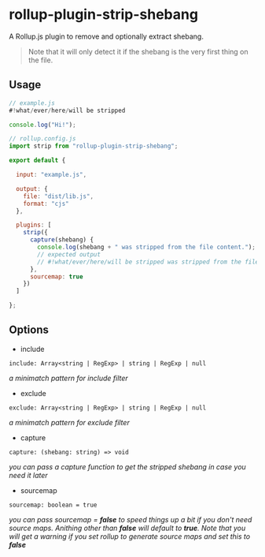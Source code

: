 # rollup-plugin-strip-shebang

A Rollup.js plugin to remove and optionally extract shebang.

> Note that it will only detect it if the shebang is the very first thing on the file.

## Usage

```js
// example.js
#!what/ever/here/will be stripped

console.log("Hi!");
```

```js
// rollup.config.js
import strip from "rollup-plugin-strip-shebang";

export default {

  input: "example.js",

  output: {
    file: "dist/lib.js",
    format: "cjs"
  },

  plugins: [
    strip({
      capture(shebang) {
        console.log(shebang + " was stripped from the file content.");
        // expected output
        // #!what/ever/here/will be stripped was stripped from the file content.
      },
      sourcemap: true
    })
  ]

};
```

## Options

- include
```
include: Array<string | RegExp> | string | RegExp | null
```
_a minimatch pattern for include filter_

- exclude
```
exclude: Array<string | RegExp> | string | RegExp | null
```
_a minimatch pattern for exclude filter_

- capture
```
capture: (shebang: string) => void
```
_you can pass a capture function to get the stripped shebang in case you need it later_

- sourcemap
```
sourcemap: boolean = true
```
_you can pass sourcemap = **false** to speed things up a bit if you don't need source maps. Anithing other than **false** will default to **true**. Note that you will get a warning if you set rollup to generate source maps and set this to **false**_
